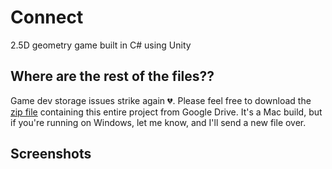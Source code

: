 # Connect
2.5D geometry game built in C# using Unity

## Where are the rest of the files??
Game dev storage issues strike again 💔. Please feel free to download the [zip file](https://drive.google.com/file/d/1qFO5ktwH0BtOOKkS7GLEZ0Y10bzcVnq8/view?usp=sharing) containing this entire project from Google Drive. It's a Mac build, but if you're running on Windows, let me know, and I'll send a new file over.

## Screenshots
